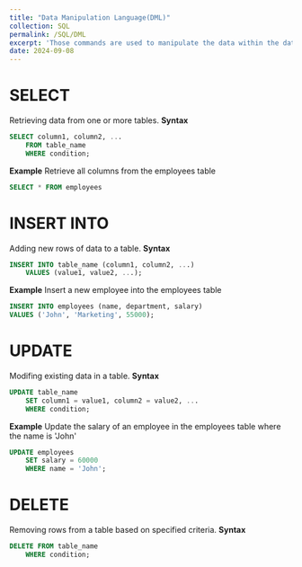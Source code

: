 ```yaml
---
title: "Data Manipulation Language(DML)"
collection: SQL
permalink: /SQL/DML
excerpt: 'Those commands are used to manipulate the data within the database,including SELECT,INSERT INTO,UPDATE,DELETE.DQL(Data Query Language)is in this part.'
date: 2024-09-08
---
```

# SELECT
Retrieving data from one or more tables.
**Syntax**
```sql
SELECT column1, column2, ...
    FROM table_name
    WHERE condition;
```
**Example**
Retrieve all columns from the employees table
```sql
SELECT * FROM employees
```

# INSERT INTO
Adding new rows of data to a table.
**Syntax**
```sql
INSERT INTO table_name (column1, column2, ...)
    VALUES (value1, value2, ...);
```
**Example**
Insert a new employee into the employees table
```sql
INSERT INTO employees (name, department, salary)
VALUES ('John', 'Marketing', 55000);
```

# UPDATE
Modifing existing data in a table.
**Syntax**
```sql
UPDATE table_name
    SET column1 = value1, column2 = value2, ...
    WHERE condition;
```
**Example**
Update the salary of an employee in the employees table where the name is 'John'
```sql
UPDATE employees
    SET salary = 60000
    WHERE name = 'John';
```

# DELETE
Removing rows from a table based on specified criteria.
**Syntax**
```sql
DELETE FROM table_name
    WHERE condition;
```

